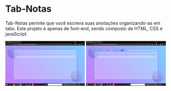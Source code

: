 # Tab-Notas

Tab-Notas permite que você escreva suas anotações organizando-as em tabs. Este projeto é apenas de font-end, sendo composto de HTML, CSS e javaScript.  
<div>
  <img width="49.5%" src="images/run1.gif">
  <img width="49.5%" src="images/run2.gif">
</div>

